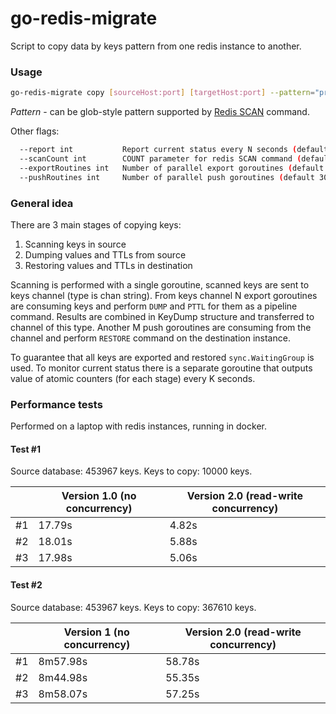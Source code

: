# go-redis-migrate

Script to copy data by keys pattern from one redis instance to another.

### Usage

```bash
go-redis-migrate copy [sourceHost:port] [targetHost:port] --pattern="prefix:*"
```

*Pattern* - can be glob-style pattern supported by [Redis SCAN](https://redis.io/commands/scan) command.

Other flags:
```bash
  --report int           Report current status every N seconds (default 1)
  --scanCount int        COUNT parameter for redis SCAN command (default 100)
  --exportRoutines int   Number of parallel export goroutines (default 30)
  --pushRoutines int     Number of parallel push goroutines (default 30)
```

### General idea

There are 3 main stages of copying keys:
1. Scanning keys in source
2. Dumping values and TTLs from source
3. Restoring values and TTLs in destination

Scanning is performed with a single goroutine, scanned keys are sent to keys channel (type is chan string). From keys 
channel N export goroutines are consuming keys and perform `DUMP` and `PTTL` for them as a pipeline command. Results
are combined in KeyDump structure and transferred to channel of this type. Another M push goroutines are consuming from 
the channel and perform `RESTORE` command on the destination instance.

To guarantee that all keys are exported and restored `sync.WaitingGroup` is used. To monitor current status there is a
separate goroutine that outputs value of atomic counters (for each stage) every K seconds. 

### Performance tests

Performed on a laptop with redis instances, running in docker.

#### Test #1
Source database: 453967 keys.
Keys to copy:     10000 keys.

|    | Version 1.0 (no concurrency) | Version 2.0 (read-write concurrency) |
|----|------------------------------|--------------------------------------|
| #1 |                       17.79s |                                4.82s |
| #2 |                       18.01s |                                5.88s |
| #3 |                       17.98s |                                5.06s |

#### Test #2
Source database: 453967 keys.
Keys to copy:    367610 keys.

|    | Version 1 (no concurrency) | Version 2.0 (read-write concurrency) |
|----|----------------------------|--------------------------------------|
| #1 |                   8m57.98s |                               58.78s |
| #2 |                   8m44.98s |                               55.35s |
| #3 |                   8m58.07s |                               57.25s |
